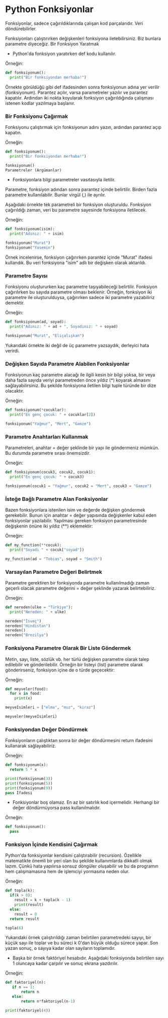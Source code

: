 # Python Fonksiyonlar
Fonksiyonlar, sadece çağırıldıklarında çalışan kod parçalarıdır. Veri döndürebilirler.

Fonksiyonları çalıştırırken değişkenleri fonksiyona iletebilirsiniz. Biz bunlara parametre diyeceğiz.
Bir Fonksiyon Yaratmak
- Python'da fonksiyon yaratırken def kodu kullanılır.

Örneğin:
```python
def fonksiyonum():
  print("Bir fonksiyondan merhaba!")
```
Örnekte görüldüğü gibi def ifadesinden sonra fonksiyonun adına yer verilir (fonksiyonum). Parantez açılır, varsa parametreler yazılır ve parantez kapatılır. Ardından iki nokta koyularak fonksiyon çağırıldığında çalışması istenen kodlar yazılmaya başlanır.

### Bir Fonksiyonu Çağırmak
Fonksiyonu çalıştırmak için fonksiyonun adını yazın, ardından parantez açıp kapatın.

Örneğin:
```python
def fonksiyonum():
  print("Bir fonksiyondan merhaba!")

fonksiyonum()
Parametreler (Argümanlar)
```
- Fonksiyonlara bilgi parametreler vasıtasıyla iletilir.

Parametre, fonksiyon adından sonra parantez içinde belirtilir. Birden fazla parametre kullanılabilir. Bunlar virgül (,) ile ayrılır.

Aşağıdaki örnekte tek parametreli bir fonksiyon oluşturuldu. Fonksiyon çağırıldığı zaman, veri bu parametre sayesinde fonksiyona iletilecek.

Örneğin:
```python
def fonksiyonum(isim):
  print("Adınız: " + isim)

fonksiyonum("Murat")
fonksiyonum("Yasemin")
```
Örnek incelenirse, fonksiyon çağırırken parantez içinde "Murat" ifadesi kullandık. Bu veri fonksiyona "isim" adlı bir değişken olarak aktarıldı.

### Parametre Sayısı
Fonksiyonu oluştururken kaç parametre taşıyabileceği belirtilir. Fonksiyon çağırılırken bu sayıda parametre olması beklenir. Örneğin, fonksiyon iki parametre ile oluşturulduysa, çağırırken sadece iki parametre yazabiliriz demektir.

Örneğin:
```python
def fonksiyonum(ad, soyad):
  print("Adınız: " + ad + ", Soyadınız: " + soyad)

fonksiyonum("Murat", "Eliçalışkan")
```
Yukarıdaki örnekte iki değil de üç parametre yazsaydık, derleyici hata verirdi.

### Değişken Sayıda Parametre Alabilen Fonksiyonlar
Fonksiyonun kaç parametre alacağı ile ilgili kesin bir bilgi yoksa, bir veya daha fazla sayıda veriyi parametreden önce yıldız (*) koyarak almasını sağlayabilirsiniz. Bu şekilde fonksiyona iletilen bilgi tuple türünde bir dize olacaktır.

Örneğin:
```python
def fonksiyonum(*cocuklar):
  print("En genç çocuk: " + cocuklar[2])

fonksiyonum("Yağmur", "Mert", "Gamze")
```
### Parametre Anahtarları Kullanmak
Parametreleri, anahtar = değer şeklinde bir yapı ile göndermeniz mümkün. Bu durumda parametre sırası önemsizdir.

Örneğin:
```python
def fonksiyonum(cocuk3, cocuk2, cocuk1):
  print("En genç çocuk: " + cocuk3)

fonksiyonum(cocuk1 = "Yağmur", cocuk2 = "Mert", cocuk3 = "Gamze")
```
### İsteğe Bağlı Parametre Alan Fonksiyonlar
Bazen fonksiyonlara istenilen isim ve değerde değişken göndermek gerekebilir. Bunun için anahtar = değer yapısında değişkenler kabul eden fonksiyonlar yazılabilir. Yapılması gereken fonksiyon parametresinde değişkenin önüne iki yıldız (**) eklemektir:

Örneğin:
```python
def my_function(**cocuk):
  print("Soyadı " + cocuk["soyad"])

my_function(ad = "Tobias", soyad = "Smith")
```
### Varsayılan Parametre Değeri Belirtmek
Parametre gerektiren bir fonksiyonda parametre kullanılmadığı zaman geçerli olacak parametre değerini = değer şeklinde yazarak belirtebiliriz.

Örneğin:
```python
def nereden(ulke = "Türkiye"):
  print("Nereden: " + ulke)

nereden("İsveç")
nereden("Hindistan")
nereden()
nereden("Brezilya")
```
### Fonksiyona Parametre Olarak Bir Liste Göndermek
Metin, sayı, liste, sözlük vb. her türlü değişken parametre olarak talep edilebilir ve gönderilebilir. Örneğin bir listeyi (list) parametre olarak gönderirseniz, fonksiyon içine de o türde geçecektir:

Örneğin:
```python
def meyveler(food):
  for x in food:
    print(x)

meyveIsimleri = ["elma", "muz", "kiraz"]

meyveler(meyveIsimleri)
```
### Fonksiyondan Değer Döndürmek
Fonksiyonların çalıştıktan sonra bir değer döndürmesini return <deger> ifadesini kullanarak sağlayabiliriz.

Örneğin:
```python
def fonksiyonum(x):
  return 5 * x

print(fonksiyonum(3))
print(fonksiyonum(5))
print(fonksiyonum(9))
pass İfadesi
```
- Fonksiyonlar boş olamaz. En az bir satırlık kod içermelidir. Herhangi bir değer döndürmüyorsa pass kullanılmalıdır.

Örneğin:
```python
def fonksiyonum():
  pass
```
### Fonksiyon İçinde Kendisini Çağırmak
Python'da fonksiyonlar kendisini çalıştırabilir (recursion). Özellikle matematikte önemli bir yeri olan bu şekilde kullanımlarda dikkatli olmak lazım. Çünkü hata yapılırsa sonsuz döngüler oluşabilir ve bu da programın hem çalışmamasına hem de işlemciyi yormasına neden olur.

Örneğin:
```python
def topla(k):
  if(k > 0):
    result = k + topla(k - 1)
    print(result)
  else:
    result = 0
  return result

topla(6)
```
Yukarıdaki örnek çalıştırıldığı zaman belirtilen parametredeki sayıyı, bir küçük sayı ile toplar ve bu süreci k 0'dan büyük olduğu sürece yapar. Son yazan sonuç, o sayıya kadar olan sayıların toplamıdır.

- Başka bir örnek faktöriyel hesabıdır. Aşağıdaki fonksiyonda belirtilen sayı 1 oluncaya kadar çarpılır ve sonuç ekrana yazdırılır.

Örneğin:
```python
def faktoriyel(n):  
   if n == 1:  
       return n  
   else:  
       return n*faktoriyel(n-1)  

print(faktoriyel(4))
```
